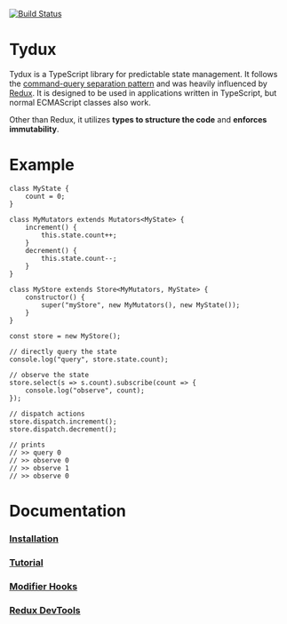 [![Build Status](https://travis-ci.org/Tydux/Tydux.svg?branch=master)](https://travis-ci.org/Tydux/Tydux)

# Tydux

Tydux is a TypeScript library for predictable state management. It follows the [command-query separation pattern](https://en.wikipedia.org/wiki/Command%E2%80%93query_separation) and was heavily influenced by [Redux](https://github.com/reactjs/redux). It is designed to be used in applications written in TypeScript, but normal ECMAScript classes also work.

Other than Redux, it utilizes **types to structure the code** and **enforces immutability**.

# Example

    class MyState {
        count = 0;
    }

    class MyMutators extends Mutators<MyState> {
        increment() {
            this.state.count++;
        }
        decrement() {
            this.state.count--;
        }
    }

    class MyStore extends Store<MyMutators, MyState> {
        constructor() {
            super("myStore", new MyMutators(), new MyState());
        }
    }

    const store = new MyStore();

    // directly query the state
    console.log("query", store.state.count);

    // observe the state
    store.select(s => s.count).subscribe(count => {
        console.log("observe", count);
    });

    // dispatch actions
    store.dispatch.increment();
    store.dispatch.decrement();
    
    // prints
    // >> query 0
    // >> observe 0
    // >> observe 1
    // >> observe 0

# Documentation

### [Installation](https://github.com/Tydux/Tydux/tree/master/doc/installation.md)
### [Tutorial](https://github.com/Tydux/Tydux/tree/master/doc/tutorial.md)
### [Modifier Hooks](https://github.com/Tydux/Tydux/tree/master/doc/modifier-hooks.md)
### [Redux DevTools](https://github.com/Tydux/Tydux/tree/master/doc/redux-devtools.md)

